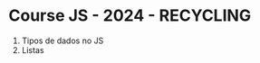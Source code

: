 <h1>Course JS - 2024 - RECYCLING</h1>

<ol>
    <li>Tipos de dados no JS</li>
    <li>Listas</li>
</ol>
